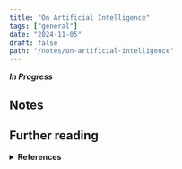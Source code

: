 ```yaml
---
title: "On Artificial Intelligence"
tags: ["general"]
date: "2024-11-05"
draft: false
path: "/notes/on-artificial-intelligence"
---
```


_**In Progress**_

## Notes


## Further reading
<details>
    <summary><strong>References</strong></summary>
    <br>

**Books**
- [The Master Algorithm | How The Quest For The Ultimate Learning Machine Will Remake Our World by Pedro Domingos](/the-master-algorithm/)
- [Competing In The Age Of AI | Strategy & Leadership When Algorithms And Networks Run The World by Marco Iansiti & Karim R. Lakhani](/competing-in-age-of-ai/)

**Links & Talks**

</details>
<br />